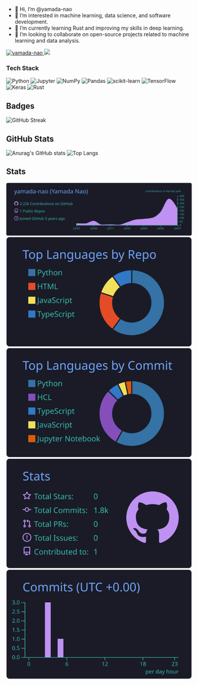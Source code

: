 - 👋 Hi, I’m @yamada-nao
- 👀 I’m interested in machine learning, data science, and software development.
- 🌱 I’m currently learning Rust and improving my skills in deep learning.
- 💞️ I’m looking to collaborate on open-source projects related to machine learning and data analysis.

<p align="left">
  <a href="https://github.com/yamada-nao/yamada-nao/">
    <img src="https://komarev.com/ghpvc/?username=yamada-nao" alt="yamada-nao" />
  </a>
  <a href="https://github.com/yamada-nao">
    <img height="20" src="https://img.shields.io/github/followers/yamada-nao?label=follow&logo=github&style=flat" />
  </a>
</p>

### Tech Stack
![Python](https://img.shields.io/badge/-Python-3776AB?logo=python&logoColor=white)
![Jupyter](https://img.shields.io/badge/-Jupyter-F37626?logo=jupyter&logoColor=white)
![NumPy](https://img.shields.io/badge/-NumPy-013243?logo=numpy&logoColor=white)
![Pandas](https://img.shields.io/badge/-Pandas-150458?logo=pandas&logoColor=white)
![scikit-learn](https://img.shields.io/badge/-scikit--learn-F7931E?logo=scikit-learn&logoColor=white)
![TensorFlow](https://img.shields.io/badge/-TensorFlow-FF6F00?logo=tensorflow&logoColor=white)
![Keras](https://img.shields.io/badge/-Keras-D00000?logo=keras&logoColor=white)
![Rust](https://img.shields.io/badge/-Rust-000000?logo=rust&logoColor=white)


## Badges
![GitHub Streak](https://github-readme-streak-stats.herokuapp.com/?user=yamada-nao&theme=tokyonight&count_private=true)

## GitHub Stats
![Anurag's GitHub stats](https://github-readme-stats.vercel.app/api?username=yamada-nao&show_icons=true&theme=tokyonight&count_private=true&include_all_commits=true)
![Top Langs](https://github-readme-stats.vercel.app/api/top-langs/?username=yamada-nao&layout=compact&langs_count=8&theme=tokyonight&count_private=true)

## Stats
[![](https://raw.githubusercontent.com/yamada-nao/yamada-nao/main/profile-summary-card-output/tokyonight/0-profile-details.svg)](https://github.com/vn7n24fzkq/github-profile-summary-cards)
[![](https://raw.githubusercontent.com/yamada-nao/yamada-nao/main/profile-summary-card-output/tokyonight/1-repos-per-language.svg)](https://github.com/vn7n24fzkq/github-profile-summary-cards) 
[![](https://raw.githubusercontent.com/yamada-nao/yamada-nao/main/profile-summary-card-output/tokyonight/2-most-commit-language.svg)](https://github.com/vn7n24fzkq/github-profile-summary-cards)
[![](https://raw.githubusercontent.com/yamada-nao/yamada-nao/main/profile-summary-card-output/tokyonight/3-stats.svg)](https://github.com/vn7n24fzkq/github-profile-summary-cards) 
[![](https://raw.githubusercontent.com/yamada-nao/yamada-nao/main/profile-summary-card-output/tokyonight/4-productive-time.svg)](https://github.com/vn7n24fzkq/github-profile-summary-cards)

<!--
## Trophy
[![trophy](https://github-profile-trophy.vercel.app/?username=yamada-nao&theme=onedark)](https://github.com/ryo-ma/github-profile-trophy)
-->
<!---
yamada-nao/yamada-nao is a ✨ special ✨ repository because its `README.md` (this file) appears on your GitHub profile.
You can click the Preview link to take a look at your changes.
--->

